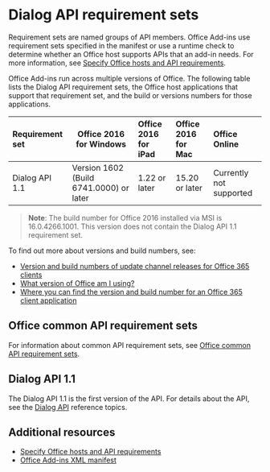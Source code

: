 # Dialog API requirement sets

Requirement sets are named groups of API members. Office Add-ins use requirement sets specified in the manifest or use a runtime check to determine whether an Office host supports APIs that an add-in needs. For more information, see [Specify Office hosts and API requirements](../docs/overview/specify-office-hosts-and-api-requirements.md).

Office Add-ins run across multiple versions of Office. The following table lists the Dialog API requirement sets, the Office host applications that support that requirement set, and the build or  versions numbers for those applications.

|  Requirement set  |  Office 2016 for Windows   |  Office 2016 for iPad  |  Office 2016 for Mac  | Office Online  | 
|:-----|-----|:-----|:-----|:-----|
| Dialog API 1.1  |  Version 1602 (Build 6741.0000) or later | 1.22 or later | 15.20 or later| Currently not supported |

> **Note**: The build number for Office 2016 installed via MSI is 16.0.4266.1001. This version does not contain the Dialog API 1.1 requirement set.

To find out more about versions and build numbers, see:
- [Version and build numbers of update channel releases for Office 365 clients](https://technet.microsoft.com/en-us/library/mt592918.aspx)
- [What version of Office am I using?](https://support.office.com/en-us/article/What-version-of-Office-am-I-using-932788b8-a3ce-44bf-bb09-e334518b8b19?ui=en-US&rs=en-US&ad=US&fromAR=1)
- [Where you can find the version and build number for an Office 365 client application](https://technet.microsoft.com/en-us/library/mt592918.aspx#Anchor_1)

## Office common API requirement sets
For information about common API requirement sets, see [Office common API requirement sets](office-add-in-requirement-sets.md).

## Dialog API 1.1 
The Dialog API 1.1 is the first version of the API. For details about the API, see the [Dialog API](shared/officeui.md) reference topics. 

## Additional resources

- [Specify Office hosts and API requirements](../docs/overview/specify-office-hosts-and-api-requirements.md)
- [Office Add-ins XML manifest](https://dev.office.com/docs/add-ins/overview/add-in-manifests)
